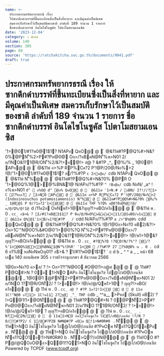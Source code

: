 ```yaml
---
name: >-
  ประกาศกรมทรัพยากรธรณี เรื่อง
  ให้ซากดึกดำบรรพ์ที่ขึ้นทะเบียนซึ่งเป็นสิ่งที่หายาก และมีคุณค่าเป็นพิเศษ
  สมควรเก็บรักษาไว้เป็นสมบัติของชาติ ลำดับที่ 189 จำนวน 1 รายการ
  ชื่อซากดึกดำบรรพ์ อินโดไซโนซูคัส โปตาโมสยามเอนซิส
date: '2023-12-04'
category: ง พิเศษ
volume: 140
section: 305
page: 68
source: 'https://ratchakitcha.soc.go.th/documents/9041.pdf'
draft: true
---
```


# ประกาศกรมทรัพยากรธรณี เรื่อง ให้ซากดึกดำบรรพ์ที่ขึ้นทะเบียนซึ่งเป็นสิ่งที่หายาก และมีคุณค่าเป็นพิเศษ สมควรเก็บรักษาไว้เป็นสมบัติของชาติ ลำดับที่ 189 จำนวน 1 รายการ ชื่อซากดึกดำบรรพ์ อินโดไซโนซูคัส โปตาโมสยามเอนซิส

'1>@01/#1?พ0@1$1? N1APอ QหO@ @  ํ @&11พ์#?P@Q%#>N&?0%@PN'็%2>P#?Pห@0@ Oล>/?คBคN@N'็%พ>N01 2/ค/1NO&1?1@R/ON'็%2/&?!>อ@!> ลํ@ ? &#?P _^_ ํ@%/% _ 1@0@1 APอ@ @  ํ @&11พ์ อ>%P RP%Cค?2 P'!@P/20@/Nอ%>2 !@/'1>@01/#1?พ0@1$1? ล/?%#?P `c 2>ห@ค/ `cdb N1APอ QหO@ @  ํ @&11พ์ N'็%@ @  ํ @&11พ์#?P@Q%#>N&?0% @PR O '1>@0Q%1@>@%BN&1@ N/APอ/?%#?P `^ !Bล@ค/ `cdb NลN/ _a^ !อ%พ>N01 `d^  ห%O@ d^ ํ@ห% QหO@ @  ํ @&11พ์ '1>N.# / ลBN/ 2?!/์/?1> C 2?%หล? / 1>NO APอ@ @  ํ @&11พ์ อ>%P RP%Cค?2 P'!@P/20@/Nอ%>2 (Indosinosuchus potamosiamensis) N'็%@ @  ํ @&11พ์#?P@Q%#>N&?0% ํ@%/% _ 1@0@1 P 0/?1ห?2'1>ํ@@ @  ํ @&11พ์ THF %?Q% อ@0?0อํ@%@!@/ค/@/Q%/@!1@ `d /11ค2อ OหNพ1>1@&?ญญ?!>คBO/ค1อ@ @  ํ @&11พ์ พ . 0 . `cc_ อ$>& ? 1/#1?พ0@1$1? P 0ค/@/NหO%อ&อค>11/@1คBO/ค1อ@ @  ํ @&11พ์ Q%@1'1>B/ค1?Q#?P _ / `cdd N/APอ/?%#?P `a />"B%@0% `cdd @QหO@ @  ํ @&11พ์#?P@Q%#>N&?0% !@/1@0ล>Nอ?0 คB2/&?!> Oล>1C'"N@0O%&#O@0'1>@0%?Q N'็%2>P#?Pห@0@Oล>/?คBคN@N'็%พ>N01 2/ค/1NO&1?1@R/ON'็%2/&?!>อ@!> !@/พ1>1@&?ญญ?!>คBO/ค1อ@ @  ํ @&11พ์ พ . 0 . `cc_ #?Q%?Q !?QO!N/?%"? @/?%'1>@0Q%1@>@%BN&1@N'็%!O%R' '1>@0  /?%#?P 27 ?%0@0% พ . 0 . `cd 6 อ1%B หลNอNพOญ01? อ$>& ? 1/#1?พ0@1$1? ` c d b _ ^ ^ a _ _ หน้า 68 เลม 140 ตอนพิเศษ 305 ง ราชกิจจานุเบกษา 4 ธันวาคม 2566

1@0ล>Nอ?0 ค>ส/ ? !> Oล>1?!"N@0O #O@0!1>ก@ศ @ @  ํ @ 11พ์#?P@Q#>N ? 0อ 1>NO APอ อินโไซโนซูค?ส โป@โ/ส0@/เอนซิส ํ@/ _ 1@0@1 @PN!็2>P#?Pห@0@Oล>/?คBคN@N!็พ>N01 2/ค/1NO 1?1@R/ON!็2/ ? !>อ@!> !@/ค/@/Qพ1>1@ ? ญญ?!>คBO/ค1อ@ @  ํ @ 11พ์ พ . 0 . `cc_ ลํ@ ? #?P 1ห?2!1>ํ@ @ @  ํ @ 11พ์ 1C!"N@0 ล?1> 1C!พ11 2?ฐ@ _^_ THF `cdb _ ^^a__ >Pหล (Skull) คB2/ ? !>Q@1!1>@0N!็@ @  ํ @ 11พ์#?P@Q#>N ? 0@PN!็2>P#?Pห@0@Oล>/?คBคN@N!็พ>N01 2/ค/1NO 1?1@R/ON!็2/ ? !>อ@!> !@/ค/@/Qพ1>1@ ? ญญ?!>คBO/ค1อ@ @  ํ @ 11พ์ พ . 0 . `cc_ _ . N!็>Q2N/@ @  ํ @ 11พ์1>NO อินโไซโนซูค?ส โป@โ/ส0@/เอนซิส !?/N ? 0/?#?P2/ C 1์/@#?P2B N#N@#?P คOพ Q!1>N#0R#0 ` . N!็@ @  ํ @ 11พ์1>NO อินโไซโนซูค?ส โป@โ/ส0@/เอนซิส #?PคOพ N!็ค1?QO1อPล a . N!็@ @  ํ @ 11พ์1>NO อินโไซโนซูค?ส โป@โ/ส0@/เอนซิส #?PคOพ N!็ค1?QO1อ!1>N#0R#0 b . N!็>Q!?/อ0N@@ @  ํ @ 11พ์!OO #?Pํ@/@QOอO@อ>Q@1!?Q1>NO อินโไซโนซูค?ส โป@โ/ส0@/เอนซิส Powered by TCPDF (www.tcpdf.org)
